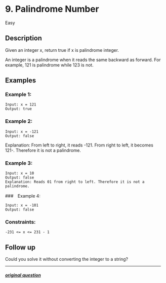 # 9. Palindrome Number

Easy

## Description

Given an integer x, return true if x is palindrome integer.

An integer is a palindrome when it reads the same backward as forward. For example, 121 is palindrome while 123 is not.

## Examples

### Example 1:
```
Input: x = 121
Output: true
```

### Example 2:
```
Input: x = -121
Output: false
```
Explanation: From left to right, it reads -121. From right to left, it becomes 121-. Therefore it is not a palindrome.

### Example 3:
```
Input: x = 10
Output: false
Explanation: Reads 01 from right to left. Therefore it is not a palindrome.
```

###　Example 4:
```
Input: x = -101
Output: false
```

### Constraints:
```
-231 <= x <= 231 - 1
```

## Follow up
Could you solve it without converting the integer to a string?

---

##### [original question](https://leetcode.com/problems/palindrome-number/)
